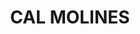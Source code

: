 ---
layout: patrimoni-details
title:  "CAL MOLINES"
collections: ["patrimoni-arquitectonic", "bcil-previstos-cbp"]
coordinates:
  - group1:
        - [1.458920275713093, 42.358008139281011]
        - [1.458920135118545, 42.358008137390883]
        - [1.458947787595808, 42.357958545208909]
        - [1.458976270087066, 42.357967064202406]
        - [1.459014251850978, 42.357978214300388]
        - [1.459035899894009, 42.357932609423578]
        - [1.458972216985432, 42.357914229441484]
        - [1.459000178598943, 42.357863494004448]
        - [1.458939762727778, 42.357845953278428]
        - [1.4589406263578, 42.357840827678288]
        - [1.458940419020367, 42.357837082811209]
        - [1.458940076346959, 42.357835278876884]
        - [1.458939522782331, 42.357833472107416]
        - [1.458938456006074, 42.357831084739836]
        - [1.45893763404917, 42.357829469941258]
        - [1.458936667356942, 42.35782802269874]
        - [1.458934962810357, 42.357825835374825]
        - [1.458932611838683, 42.357823482897274]
        - [1.458930421956245, 42.357821732361131]
        - [1.458926561509381, 42.3578192813588]
        - [1.458923034071754, 42.357817591072347]
        - [1.458919670908852, 42.357816372384072]
        - [1.458916666611739, 42.357815575755602]
        - [1.458914516126782, 42.357815090493546]
        - [1.458910801850896, 42.357814571169357]
        - [1.458905603691411, 42.357814344822316]
        - [1.458900603680636, 42.357814642683145]
        - [1.458896118792332, 42.357815442936108]
        - [1.458890521362855, 42.357817167011369]
        - [1.458887179173215, 42.357818686711219]
        - [1.458884757216548, 42.357819958010623]
        - [1.458882683559439, 42.35782136437863]
        - [1.458880068020167, 42.357823363237273]
        - [1.458878635956333, 42.357824413149956]
        - [1.458876177045414, 42.357827196430584]
        - [1.458792951295713, 42.357802816622538]
        - [1.458789989041817, 42.357808931016841]
        - [1.458767657105055, 42.357801954996319]
        - [1.458699210329561, 42.357938200822922]
        - [1.458719732420743, 42.357944422360411]
        - [1.458716632107155, 42.357950430587508]
        - [1.458798354807414, 42.357973016992219]
        - [1.458787857762979, 42.357993946245465]
        - [1.458851804043533, 42.358013060032626]
        - [1.458863014237133, 42.357991723126041]
        - [1.458920275713093, 42.358008139281011]
---